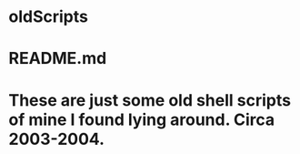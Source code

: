 # oldScripts

# README.md

# These are just some old shell scripts of mine I found lying around.  Circa 2003-2004.
